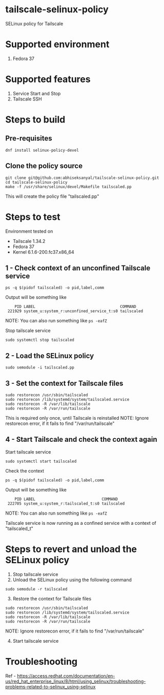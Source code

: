 # tailscale-selinux-policy
SELinux policy for Tailscale

# Supported environment
1. Fedora 37

# Supported features
1. Service Start and Stop
2. Tailscale SSH

# Steps to build
## Pre-requisites
```shell
dnf install selinux-policy-devel
```

## Clone the policy source
```shell
git clone git@github.com:abhiseksanyal/tailscale-selinux-policy.git
cd tailscale-selinux-policy
make -f /usr/share/selinux/devel/Makefile tailscaled.pp
```
This will create the policy file "tailscaled.pp"

# Steps to test

Environment tested on
- Tailscale 1.34.2
- Fedora 37
- Kernel 6.1.6-200.fc37.x86_64

## 1 - Check context of an unconfined Tailscale service
```shell
ps -q $(pidof tailscaled) -o pid,label,comm
```
Output will be something like
```text
    PID LABEL                                     COMMAND
 221929 system_u:system_r:unconfined_service_t:s0 tailscaled
```
NOTE: You can also run something like  ```ps -eafZ```

Stop tailscale service
```shell
sudo systemctl stop tailscaled
```

## 2 - Load the SELinux policy
```shell
sudo semodule -i tailscaled.pp
```

## 3 - Set the context for Tailscale files
```shell
sudo restorecon /usr/sbin/tailscaled
sudo restorecon /lib/systemd/system/tailscaled.service
sudo restorecon -R /var/lib/tailscale
sudo restorecon -R /var/run/tailscale
```
This is required only once, until Tailscale is reinstalled
NOTE: Ignore restorecon error, if it fails to find "/var/run/tailscale"

## 4 - Start Tailscale and check the context again
Start tailscale service
```shell
sudo systemctl start tailscaled
```

Check the context
```shell
ps -q $(pidof tailscaled) -o pid,label,comm
```
Output will be something like
```text
    PID LABEL                             COMMAND
 222705 system_u:system_r:tailscaled_t:s0 tailscaled
```
NOTE: You can also run something like  ```ps -eafZ```

Tailscale service is now running as a confined service with a context of "tailscaled_t"

# Steps to revert and unload the SELinux policy
1. Stop tailscale service
2. Unload the SELinux policy using the following command
```shell
sudo semodule -r tailscaled
```
3. Restore the context for Tailscale files
```shell
sudo restorecon /usr/sbin/tailscaled
sudo restorecon /lib/systemd/system/tailscaled.service
sudo restorecon -R /var/lib/tailscale
sudo restorecon -R /var/run/tailscale
```
NOTE: Ignore restorecon error, if it fails to find "/var/run/tailscale"

4. Start tailscale service 

# Troubleshooting

Ref - https://access.redhat.com/documentation/en-us/red_hat_enterprise_linux/8/html/using_selinux/troubleshooting-problems-related-to-selinux_using-selinux